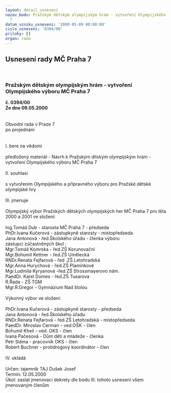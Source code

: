 ```yaml
---
layout: detail_usneseni
nazev_bodu: Pražským dětským olympijským hrám - vytvoření Olympijského výboru MČ Praha
  7
datum_vzniku_usneseni: '2000-05-09 00:00:00'
cislo_usneseni: '0394/00'
prilohy: []
organ: rada
---
```

<div id="ucUsn_pList" class="usn">
	<span><h2>Usnesení rady MČ Praha 7 </h2>
<br></span><div class="standBody">
<span><h3>Pražským dětským olympijským hrám - vytvoření Olympijského výboru MČ Praha 7</h3></span><div class="center">
		<strong>č. 0394/00</strong><br>
	</div>
<div class="center">
		<strong>Ze dne 09.05.2000</strong><br><br>
	</div>
<br>Obvodní rada v Praze 7<br>po projednání<br><br><br>I.	bere na vědomí<br><br> předložený materiál - Návrh k Pražským dìtským olympijským hrám - vytvoření Olympijského výboru MČ Praha 7<br><br>II.  souhlasí <br><br>s vytvořením Olympijského a přípravného výboru pro Pražské dětské olympijské hry<br><br>III.  jmenuje<br><br>Olympijský výbor Pražských dětských olympijských her MČ Praha 7 pro léta 2000 a 2001 ve složení:<br><br>Ing.Tomáš Dub - starosta MČ Praha 7 - předseda<br>PhDr.Ivana Kučerová - zástupkyně starosty - místopředseda<br>Jana Antonová - řed.Školského úřadu - členka výboru<br>zástupci zúčastněných škol :<br>Mgr.Tomáš Komrska - řed.ZŠ Korunovační<br>Mgr.Bohumil Kettner - řed.ZŠ Umělecká<br>RNDr.Renata Fejfarová - řed .ZŠ Letohradská<br>Mgr.Anna Hurychová - řed.ZŠ Plamínkové<br>Mgr.Ludmila Kyryanová -řed.ZŠ Strossmayerovo nám.<br>PaedDr. Karel Domes - řed.ZŠ Tusarova<br>R.Řada - ZŠ TGM<br>Mgr.R.Gregor - Gymnázium Nad štolou<br><br>Výkonný výbor ve složení:<br><br>PhDr.Ivana Kučerová - zástupkyně starosty - předseda<br>Jana Antonová - řed.Školského úřadu<br>RNDr.Renata Fejfarová - řed.ZŠ Letohradská -  místopředseda<br>PaedDr. Miroslav Cerman - ved.OŠK - člen<br>Bohumil Kheil - ved. OKS - člen<br>Ivana Pačesová - Dům dětí a mládeže - členka<br>Petr Sláma - pracovník OKS - člen<br>Robert Buchner - protidrogový koordinátor - člen<br><br>IV.	ukládá <br><br> Určen:	tajemník	TAJ Dušek Josef<br>Termín: 12.05.2000<br>Úkol:	zaslat jmenovací dekrety dle bodu III. tohoto usnesení všem jmenovaným členům<br> 	<br> </div>
</div>